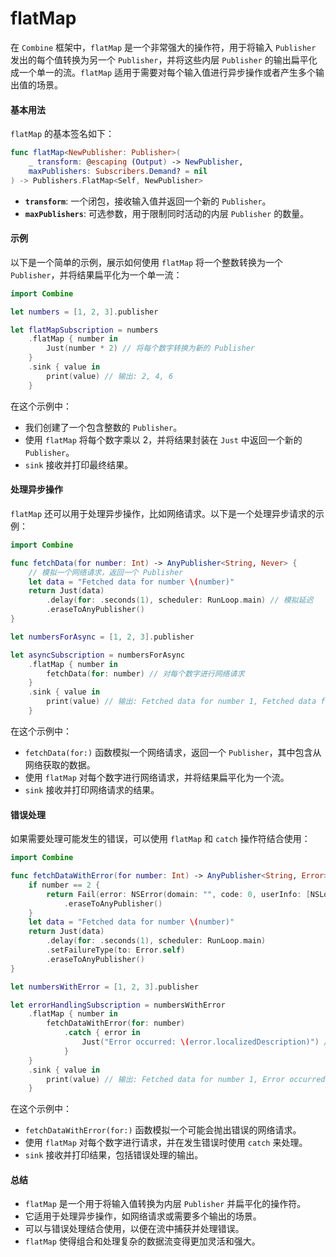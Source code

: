 # flatMap

在 `Combine` 框架中，`flatMap` 是一个非常强大的操作符，用于将输入 `Publisher` 发出的每个值转换为另一个 `Publisher`，并将这些内层 `Publisher` 的输出扁平化成一个单一的流。`flatMap` 适用于需要对每个输入值进行异步操作或者产生多个输出值的场景。

#### 基本用法

`flatMap` 的基本签名如下：

```swift
func flatMap<NewPublisher: Publisher>(
    _ transform: @escaping (Output) -> NewPublisher,
    maxPublishers: Subscribers.Demand? = nil
) -> Publishers.FlatMap<Self, NewPublisher>
```

* **`transform`**: 一个闭包，接收输入值并返回一个新的 `Publisher`。
* **`maxPublishers`**: 可选参数，用于限制同时活动的内层 `Publisher` 的数量。

#### 示例

以下是一个简单的示例，展示如何使用 `flatMap` 将一个整数转换为一个 `Publisher`，并将结果扁平化为一个单一流：

```swift
import Combine

let numbers = [1, 2, 3].publisher

let flatMapSubscription = numbers
    .flatMap { number in
        Just(number * 2) // 将每个数字转换为新的 Publisher
    }
    .sink { value in
        print(value) // 输出: 2, 4, 6
    }
```

在这个示例中：

* 我们创建了一个包含整数的 `Publisher`。
* 使用 `flatMap` 将每个数字乘以 2，并将结果封装在 `Just` 中返回一个新的 `Publisher`。
* `sink` 接收并打印最终结果。

#### 处理异步操作

`flatMap` 还可以用于处理异步操作，比如网络请求。以下是一个处理异步请求的示例：

```swift
import Combine

func fetchData(for number: Int) -> AnyPublisher<String, Never> {
    // 模拟一个网络请求，返回一个 Publisher
    let data = "Fetched data for number \(number)"
    return Just(data)
        .delay(for: .seconds(1), scheduler: RunLoop.main) // 模拟延迟
        .eraseToAnyPublisher()
}

let numbersForAsync = [1, 2, 3].publisher

let asyncSubscription = numbersForAsync
    .flatMap { number in
        fetchData(for: number) // 对每个数字进行网络请求
    }
    .sink { value in
        print(value) // 输出: Fetched data for number 1, Fetched data for number 2, Fetched data for number 3
    }
```

在这个示例中：

* `fetchData(for:)` 函数模拟一个网络请求，返回一个 `Publisher`，其中包含从网络获取的数据。
* 使用 `flatMap` 对每个数字进行网络请求，并将结果扁平化为一个流。
* `sink` 接收并打印网络请求的结果。

#### 错误处理

如果需要处理可能发生的错误，可以使用 `flatMap` 和 `catch` 操作符结合使用：

```swift
import Combine

func fetchDataWithError(for number: Int) -> AnyPublisher<String, Error> {
    if number == 2 {
        return Fail(error: NSError(domain: "", code: 0, userInfo: [NSLocalizedDescriptionKey: "Error for number 2"]))
            .eraseToAnyPublisher()
    }
    let data = "Fetched data for number \(number)"
    return Just(data)
        .delay(for: .seconds(1), scheduler: RunLoop.main)
        .setFailureType(to: Error.self)
        .eraseToAnyPublisher()
}

let numbersWithError = [1, 2, 3].publisher

let errorHandlingSubscription = numbersWithError
    .flatMap { number in
        fetchDataWithError(for: number)
            .catch { error in
                Just("Error occurred: \(error.localizedDescription)") // 处理错误并返回默认值
            }
    }
    .sink { value in
        print(value) // 输出: Fetched data for number 1, Error occurred: Error for number 2, Fetched data for number 3
    }
```

在这个示例中：

* `fetchDataWithError(for:)` 函数模拟一个可能会抛出错误的网络请求。
* 使用 `flatMap` 对每个数字进行请求，并在发生错误时使用 `catch` 来处理。
* `sink` 接收并打印结果，包括错误处理的输出。

#### 总结

* `flatMap` 是一个用于将输入值转换为内层 `Publisher` 并扁平化的操作符。
* 它适用于处理异步操作，如网络请求或需要多个输出的场景。
* 可以与错误处理结合使用，以便在流中捕获并处理错误。
* `flatMap` 使得组合和处理复杂的数据流变得更加灵活和强大。
